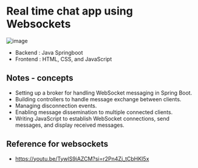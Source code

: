 # Real time chat app using Websockets
![image](https://github.com/user-attachments/assets/df805008-b24b-495c-854d-5e2035a5362e)
- Backend : Java Springboot
- Frontend : HTML, CSS, and JavaScript

 ## Notes - concepts
   - Setting up a broker for handling WebSocket messaging in Spring Boot. 
   - Building controllers to handle message exchange between clients.
   - Managing disconnection events.
   - Enabling message dissemination to multiple connected clients.
   - Writing JavaScript to establish WebSocket connections, send messages, and display received messages.

## Reference for websockets 
- https://youtu.be/TywlS9iAZCM?si=r2Pn4Zj_tCbHKI5x

